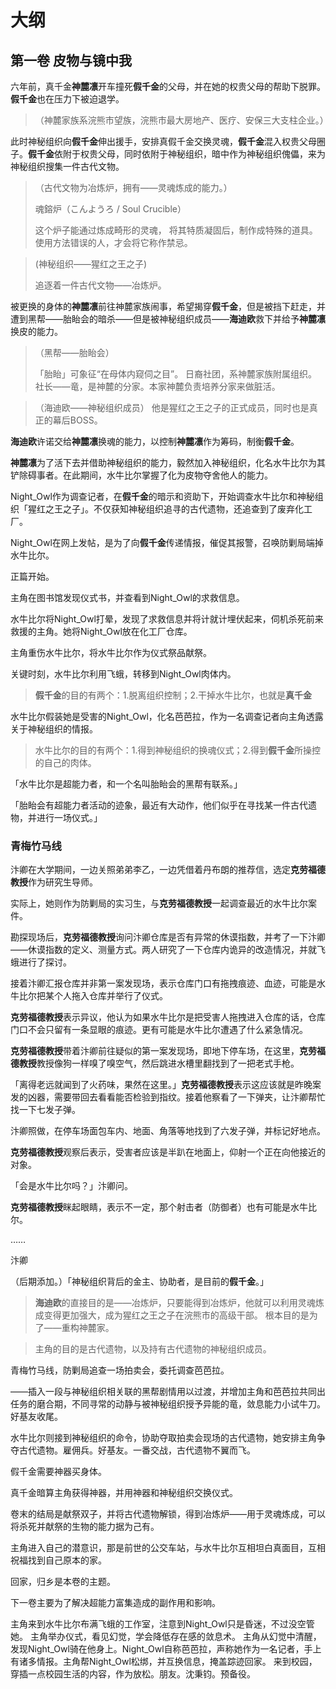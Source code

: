 # 大纲

## 第一卷 皮物与镜中我


六年前，真千金**神麓凛**开车撞死**假千金**的父母，并在她的权贵父母的帮助下脱罪。**假千金**也在压力下被迫退学。

> （神麓家族系浣熊市望族，浣熊市最大房地产、医疗、安保三大支柱企业。）



此时神秘组织向**假千金**伸出援手，安排真假千金交换灵魂，**假千金**混入权贵父母圈子。**假千金**依附于权贵父母，同时依附于神秘组织，暗中作为神秘组织傀儡，来为神秘组织搜集一件古代文物。

> （古代文物为冶炼炉，拥有——灵魂炼成的能力。）
> 
> 魂鎔炉（こんようろ / Soul Crucible）
> 
> 这个炉子能通过炼成畸形的灵魂，
> 将其特质凝固后，制作成特殊的道具。
> 使用方法错误的人，才会将它称作禁忌。


> (神秘组织——猩红之王之子)
> 
> 追逐着一件古代文物——冶炼炉。


被更换的身体的**神麓凛**前往神麓家族闹事，希望揭穿**假千金**，但是被挡下赶走，并遭到黑帮——胎眙会的暗杀——但是被神秘组织成员——**海迪欧**救下并给予**神麓凛**换皮的能力。

> （黑帮——胎眙会）
> 
> 「胎眙」可象征“在母体内窥伺之目”。
> 日裔社团，系神麓家族附属组织。
> 社长——竜，是神麓的分家。本家神麓负责培养分家来做脏活。


> （海迪欧——神秘组织成员）
> 他是猩红之王之子的正式成员，同时也是真正的幕后BOSS。



**海迪欧**许诺交给**神麓凛**换魂的能力，以控制**神麓凛**作为筹码，制衡**假千金**。

**神麓凛**为了活下去并借助神秘组织的能力，毅然加入神秘组织，化名水牛比尔为其铲除碍事者。在此期间，水牛比尔掌握了化为皮物夺舍他人的能力。


Night_Owl作为调查记者，在**假千金**的暗示和资助下，开始调查水牛比尔和神秘组织「猩红之王之子」。不仅获知神秘组织追寻的古代遗物，还追查到了废弃化工厂。

Night_Owl在网上发帖，是为了向**假千金**传递情报，催促其报警，召唤防剿局端掉水牛比尔。

正篇开始。

主角在图书馆发现仪式书，并查看到Night_Owl的求救信息。

水牛比尔将Night_Owl打晕，发现了求救信息并将计就计埋伏起来，伺机杀死前来救援的主角。她将Night_Owl放在化工厂仓库。

主角重伤水牛比尔，将水牛比尔作为仪式祭品献祭。

关键时刻，水牛比尔利用飞蛾，转移到Night_Owl肉体内。


> **假千金**的目的有两个：1.脱离组织控制；2.干掉水牛比尔，也就是**真千金**

水牛比尔假装她是受害的Night_Owl，化名芭芭拉，作为一名调查记者向主角透露关于神秘组织的情报。

> 水牛比尔的目的有两个：1.得到神秘组织的换魂仪式；2.得到**假千金**所操控的自己的肉体。

「水牛比尔是超能力者，和一个名叫胎眙会的黑帮有联系。」

「胎眙会有超能力者活动的迹象，最近有大动作，他们似乎在寻找某一件古代遗物，并进行一场仪式。」


### 青梅竹马线

汴卿在大学期间，一边关照弟弟李乙，一边凭借着丹布朗的推荐信，选定**克劳福德教授**作为研究生导师。

实际上，她则作为防剿局的实习生，与**克劳福德教授**一起调查最近的水牛比尔案件。

勘探现场后，**克劳福德教授**询问汴卿仓库是否有异常的休谟指数，并考了一下汴卿——休谟指数的定义、测量方式。两人研究了一下仓库内诡异的改造情况，并就飞蛾进行了探讨。

接着汴卿汇报仓库并非第一案发现场，表示仓库门口有拖拽痕迹、血迹，可能是水牛比尔把某个人拖入仓库并举行了仪式。

**克劳福德教授**表示异议，他认为如果水牛比尔是把受害人拖拽进入仓库的话，仓库门口不会只留有一条显眼的痕迹。更有可能是水牛比尔遭遇了什么紧急情况。

**克劳福德教授**带着汴卿前往疑似的第一案发现场，即地下停车场，在这里，**克劳福德教授**教授像狗一样嗅了嗅空气，然后跳进水槽里翻找到了一把老式手枪。

「离得老远就闻到了火药味，果然在这里。」**克劳福德教授**表示这应该就是昨晚案发的凶器，需要带回去看看能否检验到指纹。接着他察看了一下弹夹，让汴卿帮忙找一下七发子弹。

汴卿照做，在停车场面包车内、地面、角落等地找到了六发子弹，并标记好地点。

**克劳福德教授**观察后表示，受害者应该是半趴在地面上，仰射一个正在向他接近的对象。

「会是水牛比尔吗？」汴卿问。

**克劳福德教授**眯起眼睛，表示不一定，那个射击者（防御者）也有可能是水牛比尔。

……

汴卿









（后期添加。）「神秘组织背后的金主、协助者，是目前的**假千金**。」

> **海迪欧**的直接目的是——冶炼炉，只要能得到冶炼炉，他就可以利用灵魂炼成变得更加强大，成为猩红之王之子在浣熊市的高级干部。
> 根本目的是为了——重构神麓家。

> 主角的目的是古代遗物，以及持有古代遗物的神秘组织成员。

青梅竹马线，防剿局追查一场拍卖会，委托调查芭芭拉。

——插入一段与神秘组织相关联的黑帮剧情用以过渡，并增加主角和芭芭拉共同出任务的磨合期，不同寻常的动静与被神秘组织授予异能的竜，敛息能力小试牛刀。好基友收尾。

水牛比尔则接到神秘组织的命令，协助夺取拍卖会现场的古代遗物，她安排主角争夺古代遗物。雇佣兵。好基友。一番交战，古代遗物不翼而飞。

假千金需要神器买身体。

真千金暗算主角获得神器，并用神器和神秘组织交换仪式。







卷末的结局是献祭双子，并将古代遗物解锁，得到冶炼炉——用于灵魂炼成，可以将杀死并献祭的生物的能力据为己有。

主角进入自己的潜意识，那是前世的公交车站，与水牛比尔互相坦白真面目，互相祝福找到自己原本的家。

回家，归乡是本卷的主题。


下一卷主要为了解决超能力富集造成的副作用和影响。





主角来到水牛比尔布满飞蛾的工作室，注意到Night_Owl只是昏迷，不过没空管她。
主角举办仪式，看见幻觉，学会降低存在感的敛息术。
主角从幻觉中清醒，发现Night_Owl骑在他身上。Night_Owl自称芭芭拉，声称她作为一名记者，手上有诸多情报。主角帮Night_Owl松绑，并互换信息，掩盖踪迹回家。
来到校园，
穿插一点校园生活的内容，作为放松。朋友。沈秉钧。预备役。
